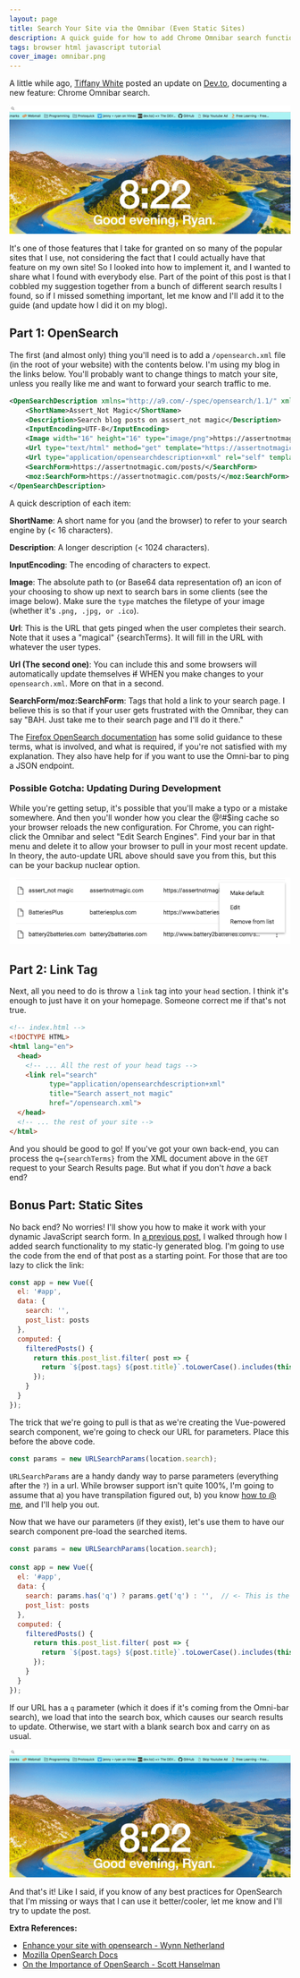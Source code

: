 ```yaml
---
layout: page
title: Search Your Site via the Omnibar (Even Static Sites)
description: A quick guide for how to add Chrome Omnibar search functionality to your websites.
tags: browser html javascript tutorial
cover_image: omnibar.png
---
```


A little while ago, [Tiffany White](https://dev.to/twhite) posted an update on [Dev.to](https://dev.to), documenting a new feature: Chrome Omnibar search.  

![Searching with the omnibar](/img/omnibar-in-action.gif)

It's one of those features that I take for granted on so many of the popular sites that I use, not considering the fact that I could actually have that feature on my own site!  So I looked into how to implement it, and I wanted to share what I found with everybody else.  Part of the point of this post is that I cobbled my suggestion together from a bunch of different search results I found, so if I missed something important, let me know and I'll add it to the guide (and update how I did it on my blog).  

## Part 1: OpenSearch

The first (and almost only) thing you'll need is to add a `/opensearch.xml` file (in the root of your website) with the contents below.  I'm using my blog in the links below.  You'll probably want to change things to match your site, unless you really like me and want to forward your search traffic to me.

```xml
<OpenSearchDescription xmlns="http://a9.com/-/spec/opensearch/1.1/" xmlns:moz="http://mozilla.org/2006/browser/search/">
	<ShortName>Assert_Not Magic</ShortName>
  	<Description>Search blog posts on assert_not magic</Description>
  	<InputEncoding>UTF-8</InputEncoding>
  	<Image width="16" height="16" type="image/png">https://assertnotmagic.com/favicon-16x16.png</Image>
  	<Url type="text/html" method="get" template="https://assertnotmagic.com/posts/?q={searchTerms}" />
  	<Url type="application/opensearchdescription+xml" rel="self" template="https://assertnotmagic.com/opensearch.xml" />
  	<SearchForm>https://assertnotmagic.com/posts/</SearchForm>
  	<moz:SearchForm>https://assertnotmagic.com/posts/</moz:SearchForm>
</OpenSearchDescription>
```

A quick description of each item:

**ShortName**: A short name for you (and the browser) to refer to your search engine by (< 16 characters).

**Description**: A longer description (< 1024 characters).

**InputEncoding**: The encoding of characters to expect.

**Image**: The absolute path to (or Base64 data representation of) an icon of your choosing to show up next to search bars in some clients (see the image below).  Make sure the `type` matches the filetype of your image (whether it's `.png, .jpg, or .ico`).

**Url**: This is the URL that gets pinged when the user completes their search.  Note that it uses a "magical" {searchTerms}.  It will fill in the URL with whatever the user types.

**Url (The second one)**: You can include this and some browsers will automatically update themselves ~~if~~ WHEN you make changes to your `opensearch.xml`.  More on that in a second.

**SearchForm/moz:SearchForm**: Tags that hold a link to your search page.  I believe this is so that if your user gets frustrated with the Omnibar, they can say "BAH.  Just take me to their search page and I'll do it there."

The [Firefox OpenSearch documentation](https://developer.mozilla.org/en-US/docs/Web/OpenSearch) has some solid guidance to these terms, what is involved, and what is required, if you're not satisfied with my explanation.  They also have help for if you want to use the Omni-bar to ping a JSON endpoint.

### Possible Gotcha: Updating During Development

While you're getting setup, it's possible that you'll make a typo or a mistake somewhere.  And then you'll wonder how you clear the @!#$ing cache so your browser reloads the new configuration.  For Chrome, you can right-click the Omnibar and select "Edit Search Engines".  Find your bar in that menu and delete it to allow your browser to pull in your most recent update.  In theory, the auto-update URL above should save you from this, but this can be your backup nuclear option.

![How to clear the OpenSearch cache](/img/omnibar-cache.png)

## Part 2: Link Tag

Next, all you need to do is throw a `link` tag into your `head` section.  I think it's enough to just have it on your homepage.  Someone correct me if that's not true.

```html
<!-- index.html -->
<!DOCTYPE HTML>
<html lang="en">
  <head>
    <!-- ... All the rest of your head tags -->
    <link rel="search"
          type="application/opensearchdescription+xml"
          title="Search assert_not magic"
          href="/opensearch.xml">
  </head>
  <!-- ... the rest of your site -->
</html>
```

And you should be good to go!  If you've got your own back-end, you can process the `q={searchTerms}` from the XML document above in the `GET` request to your Search Results page.  But what if you don't *have* a back end?

## Bonus Part: Static Sites

No back end?  No worries!  I'll show you how to make it work with your dynamic JavaScript search form.  In [a previous post](https://assertnotmagic.com/2017/11/11/static-site-search-with-vue/), I walked through how I added search functionality to my static-ly generated blog.  I'm going to use the code from the end of that post as a starting point.  For those that are too lazy to click the link:

```javascript
const app = new Vue({
  el: '#app',
  data: {
    search: '',
    post_list: posts
  },
  computed: {
    filteredPosts() {
      return this.post_list.filter( post => {
        return `${post.tags} ${post.title}`.toLowerCase().includes(this.search.toLowerCase());
      });
    }
  }
});
```

The trick that we're going to pull is that as we're creating the Vue-powered search component, we're going to check our URL for parameters.  Place this before the above code.

```javascript
const params = new URLSearchParams(location.search);
```

`URLSearchParams` are a handy dandy way to parse parameters (everything after the `?`) in a url.  While browser support isn't quite 100%, I'm going to assume that a) you have transpilation figured out, b) you know [how to @ me](https://twitter.com/paytastic), and I'll help you out.

Now that we have our parameters (if they exist), let's use them to have our search component pre-load the searched items.

```javascript
const params = new URLSearchParams(location.search);

const app = new Vue({
  el: '#app',
  data: {
    search: params.has('q') ? params.get('q') : '',  // <- This is the key part
    post_list: posts
  },
  computed: {
    filteredPosts() {
      return this.post_list.filter( post => {
        return `${post.tags} ${post.title}`.toLowerCase().includes(this.search.toLowerCase());
      });
    }
  }
});
```

If our URL has a `q` parameter (which it does if it's coming from the Omni-bar search), we load that into the search box, which causes our search results to update.  Otherwise, we start with a blank search box and carry on as usual.

![Here's how it works on my site](/img/omnibar-in-action.gif)

And that's it!  Like I said, if you know of any best practices for OpenSearch that I'm missing or ways that I can use it better/cooler, let me know and I'll try to update the post.

**Extra References:**

- [Enhance your site with opensearch - Wynn Netherland](https://wynnnetherland.com/journal/enhance-your-site-search-with-opensearch/)
- [Mozilla OpenSearch Docs](https://developer.mozilla.org/en-US/docs/Web/OpenSearch)
- [On the Importance of OpenSearch - Scott Hanselman](https://www.hanselman.com/blog/OnTheImportanceOfOpenSearch.aspx)